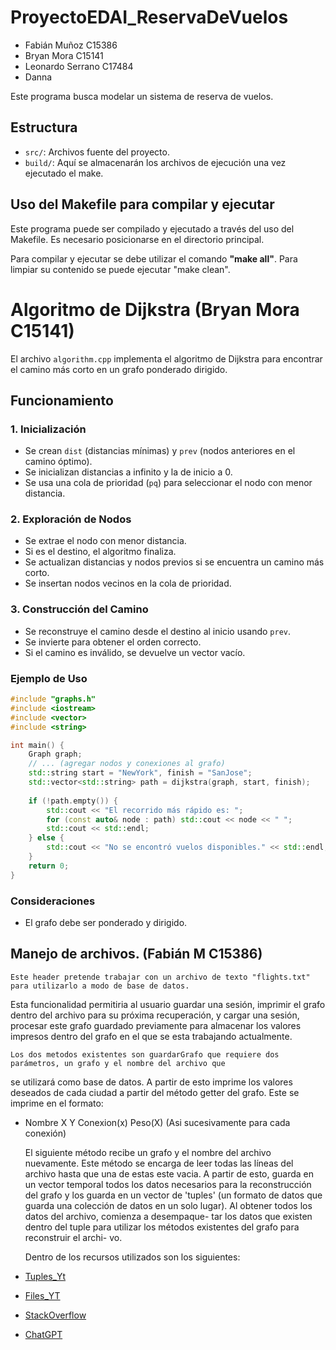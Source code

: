 # ProyectoEDAI_ReservaDeVuelos
- Fabián Muñoz C15386
- Bryan Mora C15141
- Leonardo Serrano C17484
- Danna

Este programa busca modelar un sistema de reserva de vuelos.

## Estructura
- `src/`: Archivos fuente del proyecto.
- `build/`: Aquí se almacenarán los archivos de ejecución una vez ejecutado el make.

## Uso del Makefile para compilar y ejecutar
Este programa puede ser compilado y ejecutado a través del uso del Makefile. Es necesario posicionarse en el directorio principal.

Para compilar y ejecutar se debe utilizar el comando **"make all"**. Para limpiar su contenido se puede ejecutar "make clean".

# Algoritmo de Dijkstra (Bryan Mora C15141)

El archivo `algorithm.cpp` implementa el algoritmo de Dijkstra para encontrar el camino más corto en un grafo ponderado dirigido.

## Funcionamiento

### 1. Inicialización
- Se crean `dist` (distancias mínimas) y `prev` (nodos anteriores en el camino óptimo).
- Se inicializan distancias a infinito y la de inicio a 0.
- Se usa una cola de prioridad (`pq`) para seleccionar el nodo con menor distancia.

### 2. Exploración de Nodos
- Se extrae el nodo con menor distancia.
- Si es el destino, el algoritmo finaliza.
- Se actualizan distancias y nodos previos si se encuentra un camino más corto.
- Se insertan nodos vecinos en la cola de prioridad.

### 3. Construcción del Camino
- Se reconstruye el camino desde el destino al inicio usando `prev`.
- Se invierte para obtener el orden correcto.
- Si el camino es inválido, se devuelve un vector vacío.

### Ejemplo de Uso

```cpp
#include "graphs.h"
#include <iostream>
#include <vector>
#include <string>

int main() {
    Graph graph;
    // ... (agregar nodos y conexiones al grafo)
    std::string start = "NewYork", finish = "SanJose";
    std::vector<std::string> path = dijkstra(graph, start, finish);
    
    if (!path.empty()) {
        std::cout << "El recorrido más rápido es: ";
        for (const auto& node : path) std::cout << node << " ";
        std::cout << std::endl;
    } else {
        std::cout << "No se encontró vuelos disponibles." << std::endl;
    }
    return 0;
}
```

### Consideraciones
- El grafo debe ser ponderado y dirigido.


## Manejo de archivos. (Fabián M C15386)
    Este header pretende trabajar con un archivo de texto "flights.txt" para utilizarlo a modo de base de datos.
Esta funcionalidad permitiria al usuario guardar una sesión, imprimir el grafo dentro del archivo para su
próxima recuperación, y cargar una sesión, procesar este grafo guardado previamente para almacenar los valores
impresos dentro del grafo en el que se esta trabajando actualmente. 

    Los dos metodos existentes son guardarGrafo que requiere dos parámetros, un grafo y el nombre del archivo que
se utilizará como base de datos. A partir de esto imprime los valores deseados de cada ciudad a partir del método
getter del grafo. Este se imprime en el formato:
- Nombre X Y Conexion(x) Peso(X) (Asi sucesivamente para cada conexión)

    El siguiente método recibe un grafo y el nombre del archivo nuevamente. Este método se encarga de leer todas 
las líneas del archivo hasta que una de estas este vacia. A partir de esto, guarda en un vector temporal todos 
los datos necesarios para la reconstrucción del grafo y los guarda en un vector de 'tuples' (un formato de datos 
que guarda una colección de datos en un solo lugar). Al obtener todos los datos del archivo, comienza a desempaque-
tar los datos que existen dentro del tuple para utilizar los métodos existentes del grafo para reconstruir el archi-
vo. 

    Dentro de los recursos utilizados son los siguientes:
- [Tuples_Yt](https://www.youtube.com/watch?v=T9-agjKW4PQ&ab_channel=TechWithTim)
- [Files_YT](https://www.youtube.com/watch?=Cz4fl-TUjVkt=225sab_channel=CalebCurry)
- [StackOverflow](https:stackoverflowcomquestions66552813how-to-read-file-into-vector-of-tuple)
- [ChatGPT](https://chatgpt.com/share/67c27693-a118-800d-b830-fb1e3dd6ca29)
